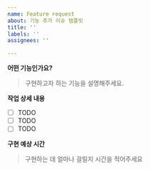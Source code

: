```yaml
---
name: Feature request
about: 기능 추가 이슈 템플릿
title: ''
labels: ''
assignees: ''

---
```


**어떤 기능인가요?**
> 구현하고자 하는 기능을 설명해주세요.

**작업 상세 내용**
- [ ] TODO
- [ ] TODO
- [ ] TODO

**구현 예상 시간**
> 구현하는 데 얼마나 걸릴지 시간을 적어주세요
